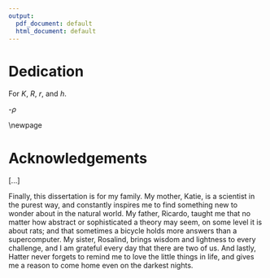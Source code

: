 ```yaml
---
output:
  pdf_document: default
  html_document: default
---
```


# Dedication

For $K$, $R$, $r$, and $h$.

-$\rho$

\newpage

# Acknowledgements

[...]

Finally, this dissertation is for my family. My mother, Katie, is a scientist in the purest way, and constantly inspires me to find something new to wonder about in the natural world. My father, Ricardo, taught me that no matter how abstract or sophisticated a theory may seem, on some level it is about rats; and that sometimes a bicycle holds more answers than a supercomputer. My sister, Rosalind, brings wisdom and lightness to every challenge, and I am grateful every day that there are two of us. And lastly, Hatter never forgets to remind me to love the little things in life, and gives me a reason to come home even on the darkest nights. 
